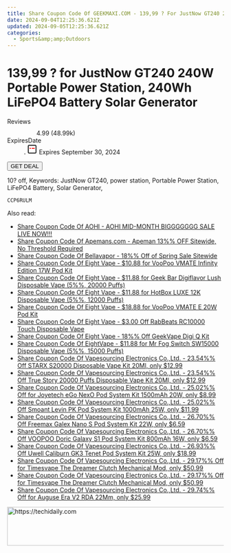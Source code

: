 ```yaml
---
title: Share Coupon Code Of GEEKMAXI.COM - 139,99 ? For JustNow GT240 240W Portable Power Station, 240Wh LiFePO4 Battery Solar Generator
date: 2024-09-04T12:25:36.621Z
updated: 2024-09-05T12:25:36.621Z
categories:
  - Sports&amp;amp;Outdoors
---
```



<main class="px-4 py-6 sm:p-6 md:px-8 md:py-10">
  <div class="mx-auto grid max-w-4xl grid-cols-1">
    <div class="relative col-start-1 row-start-1 flex flex-col-reverse rounded-lg bg-gradient-to-t from-black/75 via-black/0 p-3 sm:row-start-2 sm:bg-none sm:p-0 lg:row-start-1">
      <h1 class="mt-1 text-lg font-semibold text-white sm:text-slate-900 md:text-2xl dark:sm:text-white">139,99 ? for JustNow GT240 240W Portable Power Station, 240Wh LiFePO4 Battery Solar Generator</h1>
    </div>
        <dl class="row-start-2 mt-4 flex items-center text-xs font-medium sm:row-start-3 sm:mt-1 md:mt-2.5 lg:row-start-2">
      <dt class="sr-only">Reviews</dt>
      <dd class="flex items-center text-indigo-600 dark:text-indigo-400">
        <svg width="24" height="24" fill="none" aria-hidden="true" class="mr-1 stroke-current dark:stroke-indigo-500">
          <path d="m12 5 2 5h5l-4 4 2.103 5L12 16l-5.103 3L9 14l-4-4h5l2-5Z" stroke-width="2" stroke-linecap="round" stroke-linejoin="round" />
        </svg>
        <span>4.99 <span class="font-normal text-slate-400">(48.99k)</span></span>
      </dd>
      <dt class="sr-only">ExpiresDate</dt>
      <dd class="flex items-center">
        <svg width="2" height="2" aria-hidden="true" fill="currentColor" class="mx-3 text-slate-300">
          <circle cx="1" cy="1" r="1" />
        </svg>
        <svg width="24" height="24" viewBox="0 0 24 24" fill="none" stroke="currentColor" stroke-width="2">
          <rect x="3" y="3" width="18" height="18" rx="2" fill="#fff" />
          <path d="M6 10L18 10" stroke="red" stroke-width="2" fill="none" />
          <path d="M10 6L10 18" stroke="#fff" stroke-width="2" fill="none" />
        </svg>
        Expires September 30, 2024      </dd>
    </dl>
    <div class="col-start-1 row-start-3 mt-4 self-center sm:col-start-2 sm:row-span-2 sm:row-start-2 sm:mt-0 lg:col-start-1 lg:row-start-3 lg:row-end-4 lg:mt-6">
      <button type="button" onClick="javascript:window.open(decodeURIComponent('https%3A%2F%2Fwww.shareasale.com%2Fu.cfm%3Fd%3D1092604%26m%3D77450%26u%3D4338022'), '_blank');void(0);" class="rounded-lg bg-red-600 px-3 py-2 text-sm font-medium leading-6 text-white">GET DEAL</button>
    </div>
    <p class="col-start-1 mt-4 text-sm leading-6 sm:col-span-2 lg:col-span-1 lg:row-start-4 lg:mt-6 dark:text-slate-400">10? off, Keywords: JustNow GT240, power station, Portable Power Station, LiFePO4 Battery, Solar Generator,</p>
    <p class="mt-4">
      <code class="bg-purple-900 p-4 text-sm font-bold tracking-widest text-white">CCP6RULM</code>
    </p>
  </div>
</main>
<span class="atpl-alsoreadstyle">Also read:</span>
<div><ul>
<li><a href="https://coupons.techidaily.com/coupon-1104978-share-127380-sale/"><u>Share Coupon Code Of AOHI - AOHI MID-MONTH BIGGGGGGG SALE LIVE NOW!!!</u></a></li>
<li><a href="https://coupons.techidaily.com/coupon-1104879-share-128862-sale/"><u>Share Coupon Code Of Apemans.com - Apeman 13%% OFF Sitewide, No Threshold Required</u></a></li>
<li><a href="https://coupons.techidaily.com/coupon-1104126-share-122475-sale/"><u>Share Coupon Code Of Bellavapor - 18%% Off of Spring Sale Sitewide</u></a></li>
<li><a href="https://coupons.techidaily.com/coupon-1105539-share-59344-sale/"><u>Share Coupon Code Of Eight Vape - $10.88 for VooPoo VMATE Infinity Edition 17W Pod Kit</u></a></li>
<li><a href="https://coupons.techidaily.com/coupon-1105534-share-59344-sale/"><u>Share Coupon Code Of Eight Vape - $11.88 for Geek Bar Digiflavor Lush Disposable Vape (5%%, 20000 Puffs)</u></a></li>
<li><a href="https://coupons.techidaily.com/coupon-1105536-share-59344-sale/"><u>Share Coupon Code Of Eight Vape - $11.88 for HotBox LUXE 12K Disposable Vape (5%%, 12000 Puffs)</u></a></li>
<li><a href="https://coupons.techidaily.com/coupon-1105538-share-59344-sale/"><u>Share Coupon Code Of Eight Vape - $18.88 for VooPoo VMATE E 20W Pod Kit</u></a></li>
<li><a href="https://coupons.techidaily.com/coupon-1103151-share-59344-sale/"><u>Share Coupon Code Of Eight Vape - $3.00 Off RabBeats RC10000 Touch Disposable Vape</u></a></li>
<li><a href="https://coupons.techidaily.com/coupon-1103149-share-59344-sale/"><u>Share Coupon Code Of Eight Vape - 18%% Off GeekVape Digi Q Kit</u></a></li>
<li><a href="https://coupons.techidaily.com/coupon-1104965-share-59344-sale/"><u>Share Coupon Code Of EightVape - $11.88 for Mr Fog Switch SW15000 Disposable Vape (5%%, 15000 Puffs)</u></a></li>
<li><a href="https://coupons.techidaily.com/coupon-1105482-share-90958-sale/"><u>Share Coupon Code Of Vapesourcing Electronics Co.,Ltd. - 23.54%% Off STARX S20000 Disposable Vape Kit 20Ml, only $12.99</u></a></li>
<li><a href="https://coupons.techidaily.com/coupon-1105483-share-90958-sale/"><u>Share Coupon Code Of Vapesourcing Electronics Co.,Ltd. - 23.54%% Off True Story 20000 Puffs Disposable Vape Kit 20Ml, only $12.99</u></a></li>
<li><a href="https://coupons.techidaily.com/coupon-1104232-share-90958-sale/"><u>Share Coupon Code Of Vapesourcing Electronics Co.,Ltd. - 25.02%% Off for Joyetech eGo NexO Pod System Kit 1500mAh 20W, only $8.99</u></a></li>
<li><a href="https://coupons.techidaily.com/coupon-1105247-share-90958-sale/"><u>Share Coupon Code Of Vapesourcing Electronics Co.,Ltd. - 25.02%% Off Smoant Levin PK Pod System Kit 1000mAh 25W, only $11.99</u></a></li>
<li><a href="https://coupons.techidaily.com/coupon-1104902-share-90958-sale/"><u>Share Coupon Code Of Vapesourcing Electronics Co.,Ltd. - 26.70%% Off Freemax Galex Nano S Pod System Kit 22W, only $6.59</u></a></li>
<li><a href="https://coupons.techidaily.com/coupon-1104900-share-90958-sale/"><u>Share Coupon Code Of Vapesourcing Electronics Co.,Ltd. - 26.70%% Off VOOPOO Doric Galaxy S1 Pod System Kit 800mAh 16W, only $6.59</u></a></li>
<li><a href="https://coupons.techidaily.com/coupon-1103103-share-90958-sale/"><u>Share Coupon Code Of Vapesourcing Electronics Co.,Ltd. - 26.93%% Off Uwell Caliburn GK3 Tenet Pod System Kit 25W, only $18.99</u></a></li>
<li><a href="https://coupons.techidaily.com/coupon-1105513-share-90958-sale/"><u>Share Coupon Code Of Vapesourcing Electronics Co.,Ltd. - 29.17%% Off for Timesvape The Dreamer Clutch Mechanical Mod, only $50.99</u></a></li>
<li><a href="https://coupons.techidaily.com/coupon-1105514-share-90958-sale/"><u>Share Coupon Code Of Vapesourcing Electronics Co.,Ltd. - 29.17%% Off for Timesvape The Dreamer Clutch Mechanical Mod, only $50.99</u></a></li>
<li><a href="https://coupons.techidaily.com/coupon-1104228-share-90958-sale/"><u>Share Coupon Code Of Vapesourcing Electronics Co.,Ltd. - 29.74%% Off for Auguse Era V2 RDA 22Mm, only $25.99</u></a></li>
</ul></div>

<ins class="adsbygoogle"
      style="display:block"
      data-ad-client="ca-pub-7571918770474297"
      data-ad-slot="8358498916"
      data-ad-format="auto"
      data-full-width-responsive="true"></ins>
<!-- affiliate ads begin -->
<a href="https://aligracehair.sjv.io/c/5597632/1902324/19272" target="_top" id="1902324">
  <img src="//a.impactradius-go.com/display-ad/19272-1902324" border="0" alt="https://techidaily.com" width="728" height="90"/>
</a>
<img height="0" width="0" src="https://aligracehair.sjv.io/i/5597632/1902324/19272" style="position:absolute;visibility:hidden;" border="0" />
<!-- affiliate ads end -->